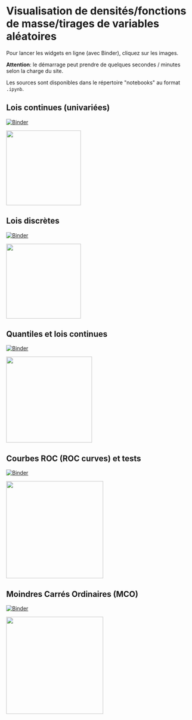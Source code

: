 # Visualisation de densités/fonctions de masse/tirages de variables aléatoires

Pour lancer les widgets en ligne (avec Binder), cliquez sur les images.

**Attention**: le démarrage peut prendre de quelques secondes / minutes selon la charge du site.

Les sources sont disponibles dans le répertoire "notebooks" au format `.ipynb`.


## Lois continues (univariées)
[![Binder](https://mybinder.org/badge_logo.svg)](https://mybinder.org/v2/gh/josephsalmon/Random-Widgets/HEAD?urlpath=voila%2Frender%2Fnotebooks%2FDensite_echantillons.ipynb)


[<img src="https://raw.github.com/josephsalmon/Random-Widgets/master/images/screenshot_continuous.png?sanitize=true" height="200">](https://mybinder.org/v2/gh/josephsalmon/Random-Widgets/HEAD?urlpath=voila%2Frender%2Fnotebooks%2FDensite_echantillons.ipynb)


## Lois discrètes

[![Binder](https://mybinder.org/badge_logo.svg)](https://mybinder.org/v2/gh/josephsalmon/Random-Widgets/HEAD?urlpath=voila%2Frender%2Fnotebooks%2FFonction_masse_echantillon.ipynb)

[<img src="https://raw.github.com/josephsalmon/Random-Widgets/master/images/screenshot_discrete.png?sanitize=true" height="200">](https://mybinder.org/v2/gh/josephsalmon/Random-Widgets/HEAD?urlpath=voila%2Frender%2Fnotebooks%2FFonction_masse_echantillon.ipynb)

## Quantiles et lois continues

[![Binder](https://mybinder.org/badge_logo.svg)](https://mybinder.org/v2/gh/josephsalmon/Random-Widgets/HEAD?urlpath=voila%2Frender%2Fnotebooks%2FQuantile.ipynb)

[<img src="https://raw.github.com/josephsalmon/Random-Widgets/master/images/screenshot_quantile.png?sanitize=true" height="230">](https://mybinder.org/v2/gh/josephsalmon/Random-Widgets/HEAD?urlpath=voila%2Frender%2Fnotebooks%2FQuantile.ipynb)

## Courbes ROC (ROC curves) et tests
[![Binder](https://mybinder.org/badge_logo.svg)](https://mybinder.org/v2/gh/josephsalmon/Random-Widgets/HEAD?urlpath=voila%2Frender%2Fnotebooks%2FROC_curve_PCR_tests.ipynb)

[<img src="https://raw.github.com/josephsalmon/Random-Widgets/master/images/screenshot_roc_curves.png?sanitize=true" height="260">](https://mybinder.org/v2/gh/josephsalmon/Random-Widgets/HEAD?urlpath=voila%2Frender%2Fnotebooks%2FROC_curve_PCR_tests.ipynb)

## Moindres Carrés Ordinaires (MCO) 
[![Binder](https://mybinder.org/badge_logo.svg)](https://mybinder.org/v2/gh/josephsalmon/Random-Widgets/HEAD?urlpath=voila%2Frender%2Fnotebooks%2Fscreenshot_MCO.ipynb)

[<img src="https://raw.github.com/josephsalmon/Random-Widgets/master/images/screenshot_MCO.png?sanitize=true" height="260">](https://mybinder.org/v2/gh/josephsalmon/Random-Widgets/HEAD?urlpath=voila%2Frender%2Fnotebooks%2Fscreenshot_MCO.ipynb)

